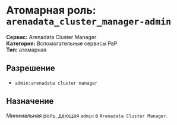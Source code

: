 # Атомарная роль: `arenadata_cluster_manager-admin`

**Сервис:** Arenadata Cluster Manager  
**Категория:** Вспомогательные сервисы РвР  
**Тип:** атомарная

## Разрешение
- `admin:arenadata cluster manager`

## Назначение
Минимальная роль, дающая `admin` в `Arenadata Cluster Manager`.
